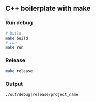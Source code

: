 ## C++ boilerplate with make

### Run debug

```BASH
# build
make build
# run
make run
```

### Release

```BASH
make release
```

### Output

`./out/debug|release/project_name`

